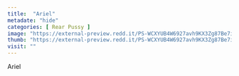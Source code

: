 ```yaml
---
title:  "Ariel"
metadate: "hide"
categories: [ Rear Pussy ]
image: "https://external-preview.redd.it/PS-WCXYUB4W6927avh9KX3Zg87Be7iwefMG9HfZK_-k.jpg?auto=webp&s=2e241abd537b9f2a1619b0243fb562339bd74f2f"
thumb: "https://external-preview.redd.it/PS-WCXYUB4W6927avh9KX3Zg87Be7iwefMG9HfZK_-k.jpg?width=640&crop=smart&auto=webp&s=623c22a3981ee237e752ebc469c693f909b11de2"
visit: ""
---
```

Ariel
